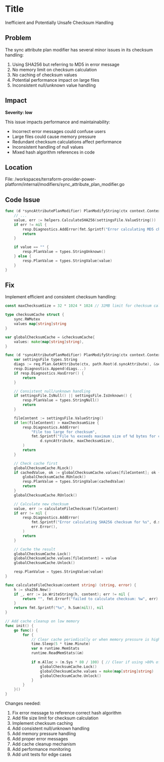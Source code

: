 # Title

Inefficient and Potentially Unsafe Checksum Handling

## Problem

The sync attribute plan modifier has several minor issues in its checksum handling:

1. Using SHA256 but referring to MD5 in error message
2. No memory limit on checksum calculation
3. No caching of checksum values
4. Potential performance impact on large files
5. Inconsistent null/unknown value handling

## Impact

**Severity: low**

This issue impacts performance and maintainability:

- Incorrect error messages could confuse users
- Large files could cause memory pressure
- Redundant checksum calculations affect performance
- Inconsistent handling of null values
- Mixed hash algorithm references in code

## Location

File: /workspaces/terraform-provider-power-platform/internal/modifiers/sync_attribute_plan_modifier.go

## Code Issue

```go
func (d *syncAttributePlanModifier) PlanModifyString(ctx context.Context, req planmodifier.StringRequest, resp *planmodifier.StringResponse) {
    // ...
    value, err := helpers.CalculateSHA256(settingsFile.ValueString())
    if err != nil {
        resp.Diagnostics.AddError(fmt.Sprintf("Error calculating MD5 checksum for %s", d.syncAttribute), err.Error())
        return
    }

    if value == "" {
        resp.PlanValue = types.StringUnknown()
    } else {
        resp.PlanValue = types.StringValue(value)
    }
}
```

## Fix

Implement efficient and consistent checksum handling:

```go
const maxChecksumSize = 32 * 1024 * 1024 // 32MB limit for checksum calculation

type checksumCache struct {
    sync.RWMutex
    values map[string]string
}

var globalChecksumCache = &checksumCache{
    values: make(map[string]string),
}

func (d *syncAttributePlanModifier) PlanModifyString(ctx context.Context, req planmodifier.StringRequest, resp *planmodifier.StringResponse) {
    var settingsFile types.String
    diags := req.Plan.GetAttribute(ctx, path.Root(d.syncAttribute), &settingsFile)
    resp.Diagnostics.Append(diags...)
    if resp.Diagnostics.HasError() {
        return
    }

    // Consistent null/unknown handling
    if settingsFile.IsNull() || settingsFile.IsUnknown() {
        resp.PlanValue = types.StringNull()
        return
    }

    fileContent := settingsFile.ValueString()
    if len(fileContent) > maxChecksumSize {
        resp.Diagnostics.AddError(
            "File too large for checksum",
            fmt.Sprintf("File %s exceeds maximum size of %d bytes for checksum calculation", 
                d.syncAttribute, maxChecksumSize),
        )
        return
    }

    // Check cache first
    globalChecksumCache.RLock()
    if cachedValue, ok := globalChecksumCache.values[fileContent]; ok {
        globalChecksumCache.RUnlock()
        resp.PlanValue = types.StringValue(cachedValue)
        return
    }
    globalChecksumCache.RUnlock()

    // Calculate new checksum
    value, err := calculateFileChecksum(fileContent)
    if err != nil {
        resp.Diagnostics.AddError(
            fmt.Sprintf("Error calculating SHA256 checksum for %s", d.syncAttribute),
            err.Error(),
        )
        return
    }

    // Cache the result
    globalChecksumCache.Lock()
    globalChecksumCache.values[fileContent] = value
    globalChecksumCache.Unlock()

    resp.PlanValue = types.StringValue(value)
}

func calculateFileChecksum(content string) (string, error) {
    h := sha256.New()
    if _, err := io.WriteString(h, content); err != nil {
        return "", fmt.Errorf("failed to calculate checksum: %w", err)
    }
    return fmt.Sprintf("%x", h.Sum(nil)), nil
}

// Add cache cleanup on low memory
func init() {
    go func() {
        for {
            // Clear cache periodically or when memory pressure is high
            time.Sleep(5 * time.Minute)
            var m runtime.MemStats
            runtime.ReadMemStats(&m)
            
            if m.Alloc > (m.Sys * 80 / 100) { // Clear if using >80% of allocated memory
                globalChecksumCache.Lock()
                globalChecksumCache.values = make(map[string]string)
                globalChecksumCache.Unlock()
            }
        }
    }()
}
```

Changes needed:

1. Fix error message to reference correct hash algorithm
2. Add file size limit for checksum calculation
3. Implement checksum caching
4. Add consistent null/unknown handling
5. Add memory pressure handling
6. Add proper error messages
7. Add cache cleanup mechanism
8. Add performance monitoring
9. Add unit tests for edge cases
